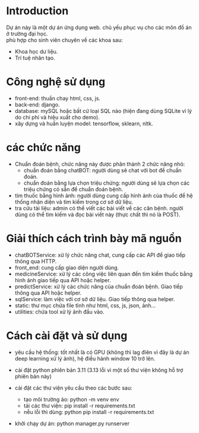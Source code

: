 
# Introduction

Dự án này là một dự án ứng dụng web. chủ yếu phục vụ cho các môn đồ án ở trường đại học.  
phù hợp cho sinh viên chuyên về các khoa sau:  
- Khoa học dư liệu.
- Trí tuệ nhân tạo.  

# Công nghệ sử dụng
- front-end: thuần chay html, css, js.
- back-end: django.
- database: mySQL hoặc bất cứ loại SQL nào (hiện đang dùng SQLite vì lý do chi phí và hiệu xuất cho demo).
- xây dựng và huấn luyện model: tensorflow, sklearn, nltk.
# các chức năng
- Chuẩn đoán bệnh, chức năng này được phân thành 2 chức năng nhỏ:
  - chuẩn đoán bằng chatBOT: người dùng sẽ chat với bot để chuẩn đoán.
  - chuẩn đoán bằng lựa chọn triệu chứng: người dùng sẽ lựa chọn các triệu chứng có sẵn để chuẩn đoán bệnh.
- tìm thuốc bằng hình ảnh: người dùng cung cấp hình ảnh của thuốc để hệ thống nhận diện và tìm kiếm trong cơ sở dữ liệu.
- tra cứu tài liệu: admin có thể viết các bài viết về các căn bệnh. người dùng có thể tìm kiếm và đọc bài viết này (thực chất thì nó là POST).
# Giải thích cách trình bày mã nguồn
- chatBOTService: xử lý chức năng chat, cung cấp các API để giao tiếp thông qua HTTP.
- front_end: cung cấp giao diện người dùng.
- medicineService: xử lý các công việc liên quan đến tìm kiếm thuốc bằng hình ảnh giao tiếp qua API hoặc helper.
- predictService: xử lý các chức năng của chuẩn đoán bệnh. Giao tiếp thông qua API hoặc helper.
- sqlService: làm việc với cơ sở dữ liệu. Giao tiếp thông qua helper.
- static: thư mục chứa file tĩnh như html, css, js, json, ảnh...
- utilities: chứa tool xử lý ảnh đầu vào.
# Cách cài đặt và sử dụng
- yêu cầu hệ thống: tốt nhất là có GPU (không thì lag điên vì đây là dự án deep learning xử lý ảnh), hệ điều hành window 10 trở lên.

- cài đặt python phiên bản 3.11 (3.13 lỗi vì một số thư viện không hỗ trợ phiên bản này)
- cài đặt các thư viện yêu cầu theo các bước sau:
  - tạo môi trường ảo: python -m venv env
  - tải các thư viện: pip install -r requirements.txt
  - nễu lỗi thì dùng: python pip install -r requirements.txt

- khởi chạy dự án: python manager.py runserver
  
